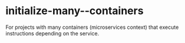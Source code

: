# initialize-many--containers
For projects with many containers (microservices context) that execute instructions depending on the service.
